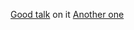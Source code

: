 
[Good talk](https://dev.epicgames.com/community/learning/talks-and-demos/yj09/unreal-engine-exploring-the-new-state-tree-for-ai-unreal-fest-gold-coast-2024) on it
[Another one](https://www.youtube.com/watch?v=zovPQnq7ndE)
